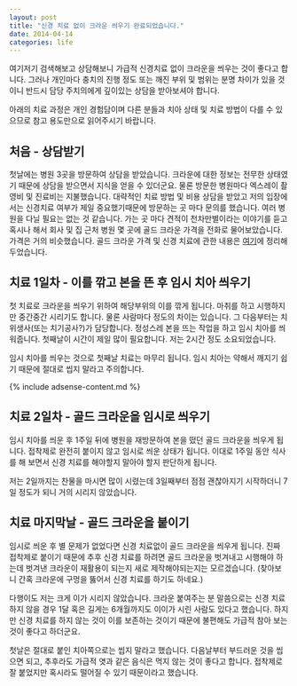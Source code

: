 ```yaml
---
layout: post
title: "신경 치료 없이 크라운 씌우기 완료되었습니다."
date: 2014-04-14 
categories: life
---
```


여기저기 검색해보고 상담해보니 가급적 신경치료 없이 크라운을 씌우는 것이 좋다고 합니다. 그러나 개인마다 충치의 진행 정도 또는 깨진 부위 및 범위는 분명 차이가 있을 것이니 반드시 담당 주치의에게 깊이있는 상담을 받아보셔야 합니다.

아래의 치료 과정은 개인 경험담이며 다른 분들과 치아 상태 및 치료 방법이 다를 수 있으므로 참고 용도만으로 읽어주시기 바랍니다.


## 처음 - 상담받기

첫날에는 병원 3곳을 방문하여 상담을 받았습니다. 크라운에 대한 정보는 전무한 상태였기 때문에 상담을 받으면서 지식을 얻을 수 있더군요. 물론 방문한 병원마다 엑스레이 촬영비 및 진료비는 지불했습니다. 대략적인 치료 방법 및 비용 상담을 받았고 저의 입장에서는 신경치료 여부가 제일 중요했기때문에 방문하는 곳 마다 문의를 했습니다. 여러 병원을 다닐 필요는 없는 것 같습니다. 가는 곳 마다 견적이 천차만별이라는 이야기를 듣고 혹시나 해서 회사 및 집 근처 병원 몇 곳에 골드 크라운 가격을 전화로 물어보았습니다. 가격은 거의 비슷했습니다. 골드 크라운 가격 및 신경 치료에 관한 내용은 [여기](/life/2014/04/01/crown1.html)에 정리해 두었습니다.

## 치료 1일차 - 이를 깎고 본을 뜬 후 임시 치아 씌우기

첫 치료로 크라운을 씌우기 위하여 해당부위의 이를 깎게 됩니다. 마취를 하고 시행하지만 중간중간 시리기도 합니다. 물론 사람마다 정도의 차이는 있습니다. 그 다음부터는 치위생사(또는 치기공사?)가 담당합니다. 정성스레 본을 뜨는 작업을 하고 임시 치아를 씌워줍니다. 첫째날이 시간이 제일 많이 필요합니다. 저는 2시간 정도 소요되었습니다.

임시 치아를 씌우는 것으로 첫째날 치료는 마무리 됩니다. 임시 치아는 약해서 깨지기 쉽기 때문에 절대로 씹지 말라고 주의합니다.

{% include adsense-content.md %}

## 치료 2일차 - 골드 크라운을 임시로 씌우기

임시 치아를 씌운 후 1주일 뒤에 병원을 재방문하여 본을 떴던 골드 크라운을 씌우게 됩니다. 접착제로 완전히 붙이지 않고 임시로 씌운 상태가 됩니다. 이대로 1주일 동안 식사를 해 보면서 신경 치료를 해야할지 말아야 할지 판단하게 됩니다.

저는 2일까지는 찬물을 마시면 많이 시렸는데 3일째부터 점점 괜찮아지기 시작하더니 7일 정도가 되니 거의 시리지 않았습니다.

## 치료 마지막날 - 골드 크라운을 붙이기

임시로 씌운 후 별 문제가 없었다면 신경 치료없이 골드 크라운을 씌우게 됩니다. 진짜 접착제로 붙이기 때문에 추후 신경 치료를 하려면 골드 크라운을 벗겨내고 시행해야 하는데 벗겨낸 크라운이 재활용이 되는지 새로 제작해야되는지는 모르겠습니다. (찾아보니 간혹 크라운에 구멍을 뚫어서 신경 치료를 하기도 하네요.)

다행이도 저는 크게 이가 시리지 않았습니다. 크라운 붙여주는 분 말씀으로는 신경 치료하지 않을 경우 1달 혹은 길게는 6개월까지도 이이가 시린 사람도 있다고 했습니다. 하지만 신경 치료를 하지 않는 것이 이를 보존하는 것이기 때문에 불편해도 가급적 참아 보는 것이 좋다고 하더군요.

첫날은 절대로 붙인 치아쪽으로는 씹지 말라고 했습니다. 다음날부터 부드러운 것을 씹으면 되고, 추후라도 가급적 엿과 같은 음식은 먹지 않는 것이 좋다고 합니다. 접착제로 잘 붙었지만 혹시라도 떨어질 수 있기 때문이라고 했습니다.
